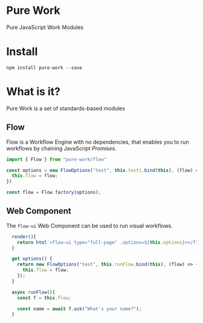 # Pure Work

Pure JavaScript Work Modules 

# Install

```shell
npm install pure-work --save
```

# What is it?

Pure Work is a set of standards-based modules 

## Flow

Flow is a Workflow Engine with no dependencies, that enables you to run workflows by chaining JavaScript *Promises*.

```js
import { Flow } from "pure-work/flow"

const options = new FlowOptions("test", this.test1.bind(this), (flow) => {
  this.flow = flow;
})

const flow = Flow.factory(options);
```

## <flow-ui> Web Component

The `flow-ui` Web Component can be used to run visual workflows.

```js
  render(){
    return html`<flow-ui type="full-page" .options=${this.options}></flow-ui>`
  }

  get options() {
    return new FlowOptions("test", this.runFlow.bind(this), (flow) => {
      this.flow = flow;
    });
  }

  async runFlow(){
    const f = this.flow;

    const name = await f.ask("What's your name?");
  }
```




